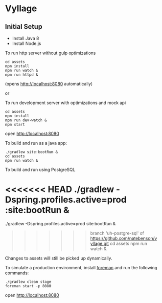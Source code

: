 # Vyllage

## Initial Setup
* Install Java 8
* Install Node.js

To run http server without gulp optimizations

```
cd assets
npm install
npm run watch &
npm run httpd &
```
(opens [http://localhost:8080](http://localhost:8080) automatically)

or

To run development server with optimizations and mock api 
```
cd assets
npm install
npm run dev-watch &
npm start
```
open [http://localhost:8080](http://localhost:8080)

To build and run as a java app:

```
./gradlew site:bootRun &
cd assets
npm run watch &
```
To build and run using PostgreSQL

<<<<<<< HEAD
./gradlew -Dspring.profiles.active=prod :site:bootRun &
=======
./gradlew -Dspring.profiles.active=prod site:bootRun &
>>>>>>> branch 'uh-postgre-sql' of https://github.com/natebenson/vyllage.git
cd assets
npm run watch &

Changes to assets will still be picked up dynamically.

To simulate a production environment, install [foreman](https://github.com/ddollar/foreman) and run the following commands:

```
./gradlew clean stage
foreman start -p 8080
```
open [http://localhost:8080](http://localhost:8080)
